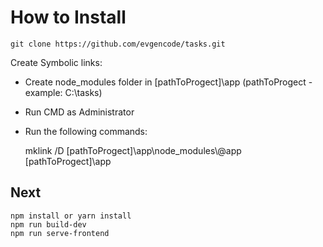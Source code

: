 # How to Install

    git clone https://github.com/evgencode/tasks.git

Create Symbolic links:

- Create node_modules folder in [pathToProgect]\app
(pathToProgect - example: C:\tasks)
- Run CMD as Administrator
- Run the following commands:

    
    mklink /D [pathToProgect]\app\node_modules\\@app [pathToProgect]\app

## Next

    npm install or yarn install
    npm run build-dev
    npm run serve-frontend
